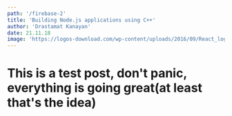```yaml
---
path: '/firebase-2'
title: 'Building Node.js applications using C++'
author: 'Drastamat Kanayan'
date: 21.11.18
image: 'https://logos-download.com/wp-content/uploads/2016/09/React_logo_logotype_emblem.png'
---
```


# This is a test post, don't panic, everything is going great(at least that's the idea)
